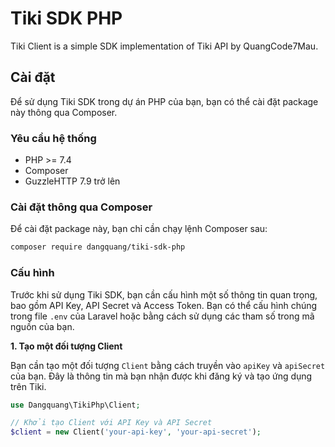 # Tiki SDK PHP

Tiki Client is a simple SDK implementation of Tiki API by QuangCode7Mau.

## Cài đặt

Để sử dụng Tiki SDK trong dự án PHP của bạn, bạn có thể cài đặt package này thông qua Composer.

### Yêu cầu hệ thống

- PHP >= 7.4
- Composer
- GuzzleHTTP 7.9 trở lên

### Cài đặt thông qua Composer

Để cài đặt package này, bạn chỉ cần chạy lệnh Composer sau:

```bash
composer require dangquang/tiki-sdk-php
```

### Cấu hình

Trước khi sử dụng Tiki SDK, bạn cần cấu hình một số thông tin quan trọng, bao gồm API Key, API Secret và Access Token. Bạn có thể cấu hình chúng trong file `.env` của Laravel hoặc bằng cách sử dụng các tham số trong mã nguồn của bạn.

**1. Tạo một đối tượng Client**

Bạn cần tạo một đối tượng `Client` bằng cách truyền vào `apiKey` và `apiSecret` của bạn. Đây là thông tin mà bạn nhận được khi đăng ký và tạo ứng dụng trên Tiki.

```php
use Dangquang\TikiPhp\Client;

// Khởi tạo Client với API Key và API Secret
$client = new Client('your-api-key', 'your-api-secret');
```
